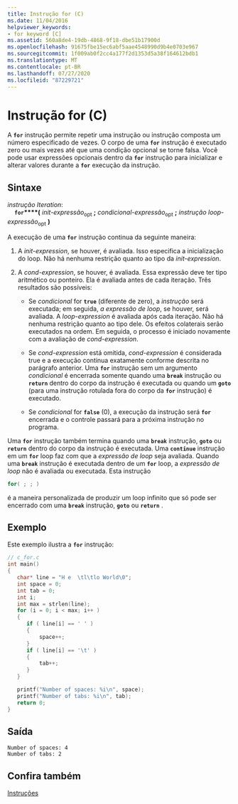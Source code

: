 ```yaml
---
title: Instrução for (C)
ms.date: 11/04/2016
helpviewer_keywords:
- for keyword [C]
ms.assetid: 560a8de4-19db-4868-9f18-dbe51b17900d
ms.openlocfilehash: 91675fbe15ec6abf5aae4548990d9b4e0703e967
ms.sourcegitcommit: 1f009ab0f2cc4a177f2d1353d5a38f164612bdb1
ms.translationtype: MT
ms.contentlocale: pt-BR
ms.lasthandoff: 07/27/2020
ms.locfileid: "87229721"
---
```

# <a name="for-statement-c"></a>Instrução for (C)

A **`for`** instrução permite repetir uma instrução ou instrução composta um número especificado de vezes. O corpo de uma **`for`** instrução é executado zero ou mais vezes até que uma condição opcional se torne falsa. Você pode usar expressões opcionais dentro da **`for`** instrução para inicializar e alterar valores durante a **`for`** execução da instrução.

## <a name="syntax"></a>Sintaxe

*instrução Iteration*:<br/>
&nbsp;&nbsp;&nbsp;&nbsp;**`for`****(** *init-expressão*<sub>opt</sub> **;** *condicional-expressão*<sub>opt</sub> **;** *instrução* *loop-expressão*<sub>opt</sub> **)**

A execução de uma **`for`** instrução continua da seguinte maneira:

1. A *init-expression*, se houver, é avaliada. Isso especifica a inicialização do loop. Não há nenhuma restrição quanto ao tipo da *init-expression*.

1. A *cond-expression*, se houver, é avaliada. Essa expressão deve ter tipo aritmético ou ponteiro. Ela é avaliada antes de cada iteração. Três resultados são possíveis:

   - Se *condicional* for **`true`** (diferente de zero), a *instrução* será executada; em seguida, *a expressão de loop*, se houver, será avaliada. A *loop-expression* é avaliada após cada iteração. Não há nenhuma restrição quanto ao tipo dele. Os efeitos colaterais serão executados na ordem. Em seguida, o processo é iniciado novamente com a avaliação de *cond-expression*.

   - Se *cond-expression* está omitida, *cond-expression* é considerada true e a execução continua exatamente conforme descrita no parágrafo anterior. Uma **`for`** instrução sem um argumento *condicional* é encerrada somente quando uma **`break`** instrução ou **`return`** dentro do corpo da instrução é executada ou quando um **`goto`** (para uma instrução rotulada fora do corpo da **`for`** instrução) é executado.

   - Se *condicional* for **`false`** (0), a execução da instrução será **`for`** encerrada e o controle passará para a próxima instrução no programa.

Uma **`for`** instrução também termina quando uma **`break`** instrução, **`goto`** ou **`return`** dentro do corpo da instrução é executada. Uma **`continue`** instrução em um **`for`** loop faz com que a *expressão de loop* seja avaliada. Quando uma **`break`** instrução é executada dentro de um **`for`** loop, a *expressão de loop* não é avaliada ou executada. Esta instrução

```C
for( ; ; )
```

é a maneira personalizada de produzir um loop infinito que só pode ser encerrado com uma **`break`** instrução, **`goto`** ou **`return`** .

## <a name="example"></a>Exemplo

Este exemplo ilustra a **`for`** instrução:

```C
// c_for.c
int main()
{
   char* line = "H e  \tl\tlo World\0";
   int space = 0;
   int tab = 0;
   int i;
   int max = strlen(line);
   for (i = 0; i < max; i++ )
   {
      if ( line[i] == ' ' )
      {
          space++;
      }
      if ( line[i] == '\t' )
      {
          tab++;
      }
   }

   printf("Number of spaces: %i\n", space);
   printf("Number of tabs: %i\n", tab);
   return 0;
}
```

## <a name="output"></a>Saída

```Output
Number of spaces: 4
Number of tabs: 2
```

## <a name="see-also"></a>Confira também

[Instruções](../c-language/statements-c.md)
